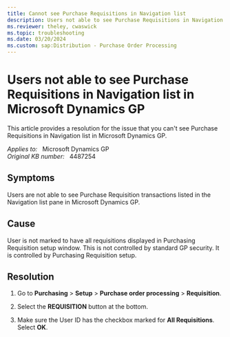```yaml
---
title: Cannot see Purchase Requisitions in Navigation list
description: Users not able to see Purchase Requisitions in Navigation list in Microsoft Dynamics GP. Provides a resolution.
ms.reviewer: theley, cwaswick
ms.topic: troubleshooting
ms.date: 03/20/2024
ms.custom: sap:Distribution - Purchase Order Processing
---
```

# Users not able to see Purchase Requisitions in Navigation list in Microsoft Dynamics GP

This article provides a resolution for the issue that you can't see Purchase Requisitions in Navigation list in Microsoft Dynamics GP.

_Applies to:_ &nbsp; Microsoft Dynamics GP  
_Original KB number:_ &nbsp; 4487254

## Symptoms

Users are not able to see Purchase Requisition transactions listed in the Navigation list pane in Microsoft Dynamics GP.

## Cause

User is not marked to have all requisitions displayed in Purchasing Requisition setup window. This is not controlled by standard GP security. It is controlled by Purchasing Requisition setup.

## Resolution

1. Go to **Purchasing** > **Setup** > **Purchase order processing** > **Requisition**.

2. Select the **REQUISITION** button at the bottom.

3. Make sure the User ID has the checkbox marked for **All Requisitions**. Select **OK**.

